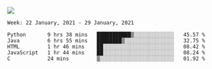 <!--
**Mat2ja/Mat2ja** is a ✨ _special_ ✨ repository because its `README.md` (this file) appears on your GitHub profile.

Here are some ideas to get you started:

- 🔭 I’m currently working on ...
- 🌱 I’m currently learning ...
- 👯 I’m looking to collaborate on ...
- 🤔 I’m looking for help with ...
- 💬 Ask me about ...
- 📫 How to reach me: ...
- 😄 Pronouns: ...
- ⚡ Fun fact: ...
-->

<img src='https://media.giphy.com/media/xT9IgG50Fb7Mi0prBC/giphy.gif'>

<!--START_SECTION:waka-->
```text
Week: 22 January, 2021 - 29 January, 2021

Python       9 hrs 38 mins   ███████████▒░░░░░░░░░░░░░   45.57 % 
Java         6 hrs 55 mins   ████████▒░░░░░░░░░░░░░░░░   32.75 % 
HTML         1 hr 46 mins    ██░░░░░░░░░░░░░░░░░░░░░░░   08.42 % 
JavaScript   1 hr 44 mins    ██░░░░░░░░░░░░░░░░░░░░░░░   08.24 % 
C            24 mins         ▒░░░░░░░░░░░░░░░░░░░░░░░░   01.92 % 
```
<!--END_SECTION:waka-->
